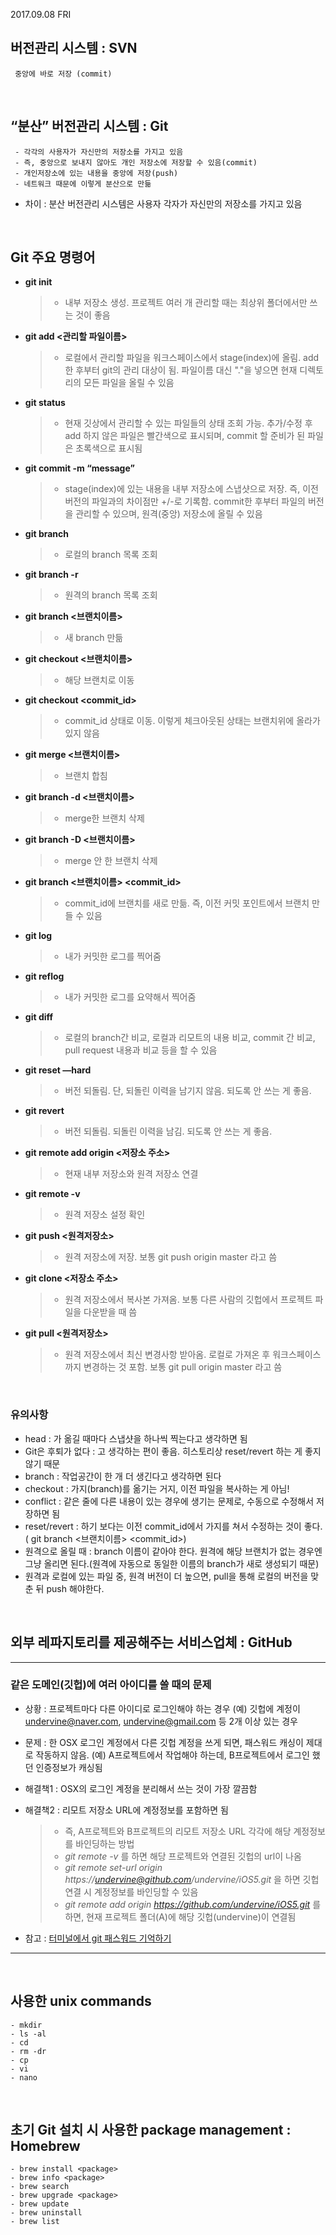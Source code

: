 2017.09.08 FRI

## 버전관리 시스템 : SVN
     중앙에 바로 저장 (commit)

<br>

## “분산” 버전관리 시스템 : Git
     - 각각의 사용자가 자신만의 저장소를 가지고 있음
     - 즉, 중앙으로 보내지 않아도 개인 저장소에 저장할 수 있음(commit)
     - 개인저장소에 있는 내용을 중앙에 저장(push)
     - 네트워크 때문에 이렇게 분산으로 만듦
    
- 차이 : 분산 버전관리 시스템은 사용자 각자가 자신만의 저장소를 가지고 있음

<br>

## Git 주요 명령어
- **git init**
     >- 내부 저장소 생성. 프로젝트 여러 개 관리할 때는 최상위 폴더에서만 쓰는 것이 좋음
- **git add <관리할 파일이름>**
     >- 로컬에서 관리할 파일을 워크스페이스에서 stage(index)에 올림. add한 후부터 git의 관리 대상이 됨. 파일이름 대신 "."을 넣으면 현재 디렉토리의 모든 파일을 올릴 수 있음
- **git status**
     >- 현재 깃상에서 관리할 수 있는 파일들의 상태 조회 가능. 추가/수정 후 add 하지 않은 파일은 빨간색으로 표시되며, commit 할 준비가 된 파일은 초록색으로 표시됨
- **git commit -m “message”**
     >- stage(index)에 있는 내용을 내부 저장소에 스냅샷으로 저장. 즉, 이전 버전의 파일과의 차이점만 +/-로 기록함. commit한 후부터 파일의 버전을 관리할 수 있으며, 원격(중앙) 저장소에 올릴 수 있음
- **git branch**
     >- 로컬의 branch 목록 조회
- **git branch -r**
     >- 원격의 branch 목록 조회
- **git branch <브랜치이름>**
     >- 새 branch 만듦
- **git checkout <브랜치이름>**
     >- 해당 브랜치로 이동
- **git checkout <commit_id>**
     >- commit_id 상태로 이동. 이렇게 체크아웃된 상태는 브랜치위에 올라가 있지 않음
- **git merge <브랜치이름>**
     >- 브랜치 합침
- **git branch -d <브랜치이름>**
     >- merge한 브랜치 삭제
- **git branch -D <브랜치이름>**
     >- merge 안 한 브랜치 삭제
- **git branch <브랜치이름> <commit_id>**
     >- commit_id에 브랜치를 새로 만듦. 즉, 이전 커밋 포인트에서 브랜치 만들 수 있음 
- **git log**
     >- 내가 커밋한 로그를 찍어줌
- **git reflog**
     >- 내가 커밋한 로그를 요약해서 찍어줌
- **git diff**
     >- 로컬의 branch간 비교, 로컬과 리모트의 내용 비교, commit 간 비교, pull request 내용과 비교 등을 할 수 있음
- **git reset <id> —hard**
     >- 버전 되돌림. 단, 되돌린 이력을 남기지 않음. 되도록 안 쓰는 게 좋음.
- **git revert <id>**
     >- 버전 되돌림. 되돌린 이력을 남김. 되도록 안 쓰는 게 좋음.
- **git remote add origin <저장소 주소>**
     >- 현재 내부 저장소와 원격 저장소 연결
- **git remote -v**
     >- 원격 저장소 설정 확인
- **git push <원격저장소> <branch>**
     >- 원격 저장소에 저장. 보통 git push origin master 라고 씀
- **git clone <저장소 주소>**
     >- 원격 저장소에서 복사본 가져옴. 보통 다른 사람의 깃헙에서 프로젝트 파일을 다운받을 때 씀
- **git pull <원격저장소> <branch>**
     >- 원격 저장소에서 최신 변경사항 받아옴. 로컬로 가져온 후 워크스페이스까지 변경하는 것 포함. 보통 git pull origin master 라고 씀

<br>

### 유의사항
- head : 가 옮길 때마다 스냅샷을 하나씩 찍는다고 생각하면 됨
- Git은 후퇴가 없다 : 고 생각하는 편이 좋음. 히스토리상 reset/revert 하는 게 좋지 않기 때문
- branch : 작업공간이 한 개 더 생긴다고 생각하면 된다
- checkout : 가지(branch)를 옮기는 거지, 이전 파일을 복사하는 게 아님!
- conflict : 같은 줄에 다른 내용이 있는 경우에 생기는 문제로, 수동으로 수정해서 저장하면 됨
- reset/revert : 하기 보다는 이전 commit_id에서 가지를 쳐서 수정하는 것이 좋다. ( git branch <브랜치이름> <commit_id>)
- 원격으로 올릴 때 : branch 이름이 같아야 한다. 원격에 해당 브랜치가 없는 경우엔 그냥 올리면 된다.(원격에 자동으로 동일한 이름의 branch가 새로 생성되기 때문)
- 원격과 로컬에 있는 파일 중, 원격 버전이 더 높으면, pull을 통해 로컬의 버전을 맞춘 뒤 push 해야한다.

<br>

## 외부 레파지토리를 제공해주는 서비스업체 : GitHub
-------------------------------------------
### 같은 도메인(깃헙)에 여러 아이디를 쓸 때의 문제
- 상황 : 프로젝트마다 다른 아이디로 로그인해야 하는 경우 (예) 깃헙에 계정이 undervine@naver.com, undervine@gmail.com 등 2개 이상 있는 경우
- 문제 : 한 OSX 로그인 계정에서 다른 깃헙 계정을 쓰게 되면, 패스워드 캐싱이 제대로 작동하지 않음. (예) A프로젝트에서 작업해야 하는데, B프로젝트에서 로그인 했던 인증정보가 캐싱됨
- 해결책1 : OSX의 로그인 계정을 분리해서 쓰는 것이 가장 깔끔함
- 해결책2 : 리모트 저장소 URL에 계정정보를 포함하면 됨
    >- 즉, A프로젝트와 B프로젝트의 리모트 저장소 URL 각각에 해당 계정정보를 바인딩하는 방법
    >- _git remote -v_ 를 하면 해당 프로젝트와 연결된 깃헙의 url이 나옴
    >- _git remote set-url origin https://undervine@github.com/undervine/iOS5.git_ 을 하면 깃헙 연결 시 계정정보를 바인딩할 수 있음
    >- _git remote add origin https://github.com/undervine/iOS5.git_ 를 하면, 현재 프로젝트 폴더(A)에 해당 깃헙(undervine)이 연결됨

- 참고 : [터미널에서 git 패스워드 기억하기](https://medium.com/happyprogrammer-in-jeju/mac-os-x-터미널에서-git-패스워드-기억하기-5675d58a60cd)

------------------------------------------------------------------------------------------------------------------------------

<br>

## 사용한 unix commands
    - mkdir
    - ls -al
    - cd
    - rm -dr
    - cp
    - vi
    - nano

<br>

## 초기 Git 설치 시 사용한 package management : __Homebrew__
    - brew install <package>
    - brew info <package>
    - brew search
    - brew upgrade <package>
    - brew update
    - brew uninstall
    - brew list
